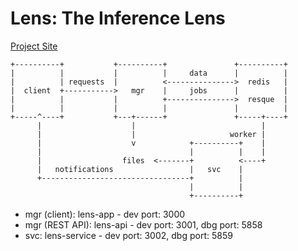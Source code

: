 # Lens: The Inference Lens

[Project Site](https://daveham.github.io/lens/info/intro/overview)

````
+----------+           +----------+               +----------+
|          |           |          |     data      |          |
|          | requests  |          <--------------->  redis   |
|  client  +----------->   mgr    |     jobs      |          |
|          |           |          +--------------->  resque  |
|          |           |          |               |          |
+-----^----+           +---+------+               +-----+----+
      |                    |                            |
      |                    |                     worker |
      |                    v            +----------+    |
      |                                 |          |    |
      |                  files  <-------+          <----+
      |   notifications                 |   svc    |
      +---------------------------------+          |
                                        |          |
                                        +----------+
````

* mgr (client): lens-app - dev port: 3000
* mgr (REST API): lens-api - dev port: 3001, dbg port: 5858
* svc: lens-service - dev port: 3002, dbg port: 5859
